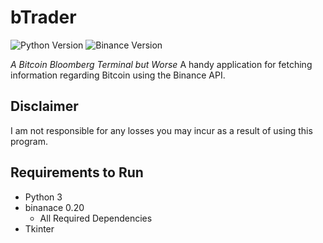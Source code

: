 # bTrader
![Python Version](https://img.shields.io/static/v1?label=Python&message=3.9.1&color=informational) ![Binance Version](https://img.shields.io/static/v1?label=Binance&message=0.2.0&color=green)


*A Bitcoin Bloomberg Terminal but Worse*
A handy application for fetching information regarding Bitcoin using the Binance API.
## Disclaimer


I am not responsible for any losses you may incur as a result of using this program.
## Requirements to Run


- Python 3
- binanace 0.20
  - All Required Dependencies
- Tkinter


